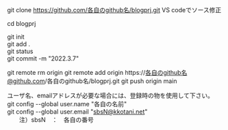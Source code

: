 git clone https://github.com/各自のgithub名/blogprj.git
  VS codeでソース修正                            
  
cd blogprj                            

git init                            
git add  .                            
git status                            
git commit -m "2022.3.7"                            

git remote rm origin
git remote add origin https://各自のgithub名@github.com/各自のgithub名/blogprj.git
git push origin main


ユーザ名、emailアドレスが必要な場合には、登録時の物を使用して下さい。                            
git config --global user.name "各自の名前"                            
git config --global user.email "sbsN@kkotani.net"   
　　注）sbsN　：　各自の番号
　　

